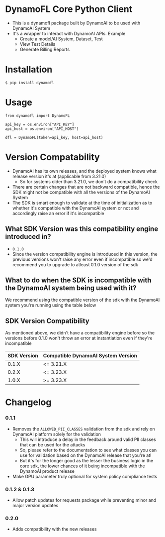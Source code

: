# DynamoFL Core Python Client

- This is a dynamofl package built by DynamoAI to be used with DynamoAI System
- It's a wrapper to interact with DynamoAI APIs. Example
  - Create a model/AI System, Dataset, Test
  - View Test Details
  - Generate Billing Reports

# Installation

```
$ pip install dynamofl
```

# Usage

```
from dynamofl import DynamoFL

api_key = os.environ["API_KEY"]
api_host = os.environ["API_HOST"]

dfl = DynamoFL(token=api_key, host=api_host)

```

# Version Compatability

- DynamoAI has its own releases, and the deployed system knows what release version it's at (applicable from 3.21.0)
  - So for systems older than 3.21.0, we don't do a compatibility check
- There are certain changes that are not backward compatible, hence the SDK might not be compatible with all the versions of the DynamoAI System
- The SDK is smart enough to validate at the time of initialization as to whether it's compatible with the DynamoAI system or not and accordingly raise an error if it's incompatible

## What SDK Version was this compatibility engine introduced in?

- `0.1.0`
- Since the version compatibility engine is introduced in this version, the previous versions won't raise any error even if incompatible so we'd recommend you to upgrade to atleast 0.1.0 version of the sdk

## What to do when the SDK is incompatible with the DynamoAI system being used with it?

We recommend using the compatible version of the sdk with the DynamoAI system you're running using the table below

## SDK Version Compatibility

As mentioned above, we didn't have a compatibility engine before so the versions before 0.1.0 won't throw an error at instantiation even if they're incompatible

| SDK Version | Compatible DynamoAI System Version |
| ----------- | ---------------------------------- |
| 0.1.X       | <= 3.21.X                          |
| 0.2.X       | <= 3.23.X                          |
| 1.0.X       | >= 3.23.X                          |

# Changelog

### 0.1.1

- Removes the `ALLOWED_PII_CLASSES` validation from the sdk and rely on DynamoAI platform solely for the validation
  - This will introduce a delay in the feedback around valid PII classes that can be used for the attacks
  - So, please refer to the documentation to see what classes you can use for validation based on the DynamoAI release that you're at!
  - But it's for the longer good as the lesser the business logic in the core sdk, the lower chances of it being incompatible with the DynamoAI product release
- Make GPU parameter truly optional for system policy compliance tests

### 0.1.2 & 0.1.3

- Allow patch updates for requests package while preventing minor and major version updates

### 0.2.0

- Adds compatibility with the new releases
